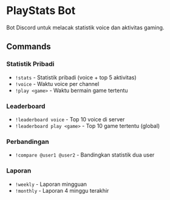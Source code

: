 # PlayStats Bot

Bot Discord untuk melacak statistik voice dan aktivitas gaming.

## Commands

### Statistik Pribadi
- `!stats` - Statistik pribadi (voice + top 5 aktivitas)
- `!voice` - Waktu voice per channel
- `!play <game>` - Waktu bermain game tertentu

### Leaderboard
- `!leaderboard voice` - Top 10 voice di server
- `!leaderboard play <game>` - Top 10 game tertentu (global)

### Perbandingan
- `!compare @user1 @user2` - Bandingkan statistik dua user

### Laporan
- `!weekly` - Laporan mingguan
- `!monthly` - Laporan 4 minggu terakhir

